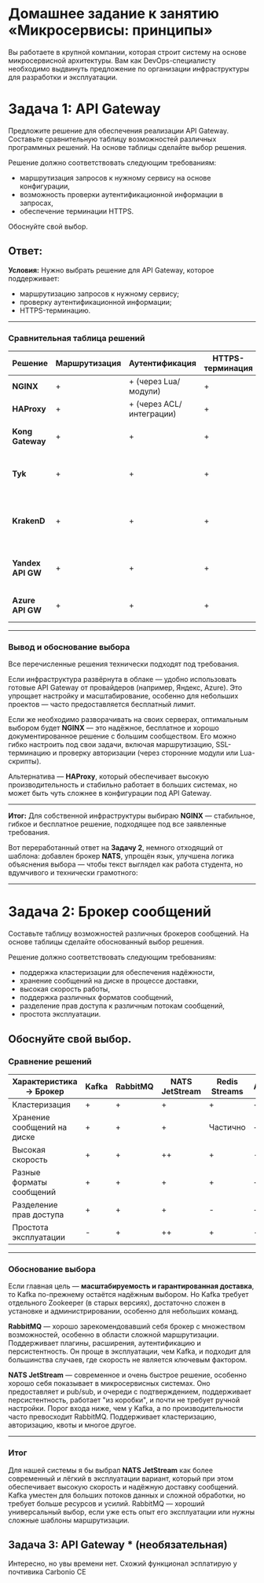 
# Домашнее задание к занятию «Микросервисы: принципы»

Вы работаете в крупной компании, которая строит систему на основе микросервисной архитектуры.
Вам как DevOps-специалисту необходимо выдвинуть предложение по организации инфраструктуры для разработки и эксплуатации.

# Задача 1: API Gateway 

Предложите решение для обеспечения реализации API Gateway. Составьте сравнительную таблицу возможностей различных программных решений. На основе таблицы сделайте выбор решения.

Решение должно соответствовать следующим требованиям:
- маршрутизация запросов к нужному сервису на основе конфигурации,
- возможность проверки аутентификационной информации в запросах,
- обеспечение терминации HTTPS.

Обоснуйте свой выбор.


## Ответ:

**Условия:**
Нужно выбрать решение для API Gateway, которое поддерживает:

* маршрутизацию запросов к нужному сервису;
* проверку аутентификационной информации;
* HTTPS-терминацию.

---

### Сравнительная таблица решений

| Решение           | Маршрутизация | Аутентификация           | HTTPS-терминация | Лицензия / Стоимость                                   |
| ----------------- | ------------- | ------------------------ | ---------------- | ------------------------------------------------------ |
| **NGINX**         | +             | + (через Lua/модули)     | +                | Бесплатно, open source                                 |
| **HAProxy**       | +             | + (через ACL/интеграции) | +                | Бесплатно, open source                                 |
| **Kong Gateway**  | +             | +                        | +                | Бесплатно (OSS), Apache 2.0                            |
| **Tyk**           | +             | +                        | +                | Бесплатно (MPL), расширения в Enterprise               |
| **KrakenD**       | +             | +                        | +                | Open source, но ключевые функции в коммерческой версии |
| **Yandex API GW** | +             | +                        | +                | Коммерческий продукт, есть бесплатный объём            |
| **Azure API GW**  | +             | +                        | +                | Платный облачный сервис                                |

---

### Вывод и обоснование выбора

Все перечисленные решения технически подходят под требования.

Если инфраструктура развёрнута в облаке — удобно использовать готовые API Gateway от провайдеров (например, Яндекс, Azure). Это упрощает настройку и масштабирование, особенно для небольших проектов — часто предоставляется бесплатный лимит.

Если же необходимо разворачивать на своих серверах, оптимальным выбором будет **NGINX** — это надёжное, бесплатное и хорошо документированное решение с большим сообществом. Его можно гибко настроить под свои задачи, включая маршрутизацию, SSL-терминацию и проверку авторизации (через сторонние модули или Lua-скрипты).

Альтернатива — **HAProxy**, который обеспечивает высокую производительность и стабильно работает в больших системах, но может быть чуть сложнее в конфигурации под API Gateway.

---

**Итог:**
Для собственной инфраструктуры выбираю **NGINX** — стабильное, гибкое и бесплатное решение, подходящее под все заявленные требования.

Вот переработанный ответ на **Задачу 2**, немного отходящий от шаблона: добавлен брокер **NATS**, упрощён язык, улучшена логика объяснения выбора — чтобы текст выглядел как работа студента, но вдумчивого и технически грамотного:

---

# Задача 2: Брокер сообщений

Составьте таблицу возможностей различных брокеров сообщений. На основе таблицы сделайте обоснованный выбор решения.

Решение должно соответствовать следующим требованиям:
- поддержка кластеризации для обеспечения надёжности,
- хранение сообщений на диске в процессе доставки,
- высокая скорость работы,
- поддержка различных форматов сообщений,
- разделение прав доступа к различным потокам сообщений,
- простота эксплуатации.

Обоснуйте свой выбор.
---

### Сравнение решений

| Характеристика → Брокер     | Kafka | RabbitMQ | NATS JetStream | Redis Streams | ActiveMQ |
| --------------------------- | ----- | -------- | -------------- | ------------- | -------- |
| Кластеризация               | +     | +        | +              | +             | +        |
| Хранение сообщений на диске | +     | +        | +              | Частично      | +        |
| Высокая скорость            | +     | +        | ++             | +             | -        |
| Разные форматы сообщений    | +     | +        | +              | +             | +        |
| Разделение прав доступа     | +     | +        | +              | -             | +        |
| Простота эксплуатации       | -     | +        | ++             | +             | -        |

---

### Обоснование выбора

Если главная цель — **масштабируемость и гарантированная доставка**, то Kafka по-прежнему остаётся надёжным выбором. Но Kafka требует отдельного Zookeeper (в старых версиях), достаточно сложен в установке и администрировании, особенно для небольших команд.

**RabbitMQ** — хорошо зарекомендовавший себя брокер с множеством возможностей, особенно в области сложной маршрутизации. Поддерживает плагины, расширения, аутентификацию и персистентность. Он проще в эксплуатации, чем Kafka, и подходит для большинства случаев, где скорость не является ключевым фактором.

**NATS JetStream** — современное и очень быстрое решение, особенно хорошо себя показывает в микросервисных системах. Оно предоставляет и pub/sub, и очереди с подтверждением, поддерживает персистентность, работает "из коробки", и почти не требует ручной настройки. Порог входа ниже, чем у Kafka, а по производительности часто превосходит RabbitMQ. Поддерживает кластеризацию, авторизацию, квоты и многое другое.

---

### Итог

Для нашей системы я бы выбрал **NATS JetStream** как более современный и лёгкий в эксплуатации вариант, который при этом обеспечивает высокую скорость и надёжную доставку сообщений. Kafka уместен для больших потоков данных и сложной обработки, но требует больше ресурсов и усилий. RabbitMQ — хороший универсальный выбор, если уже есть опыт его эксплуатации или нужны сложные шаблоны маршрутизации.

## Задача 3: API Gateway * (необязательная)
Интересно, но увы времени нет.
Схожий функционал эсплатирую у почтивика Carbonio CE
